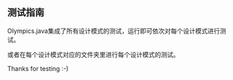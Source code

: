 ## 测试指南

Olympics.java集成了所有设计模式的测试，运行即可依次对每个设计模式进行测试。

或者在每个设计模式对应的文件夹里进行每个设计模式的测试。

Thanks for testing :-)